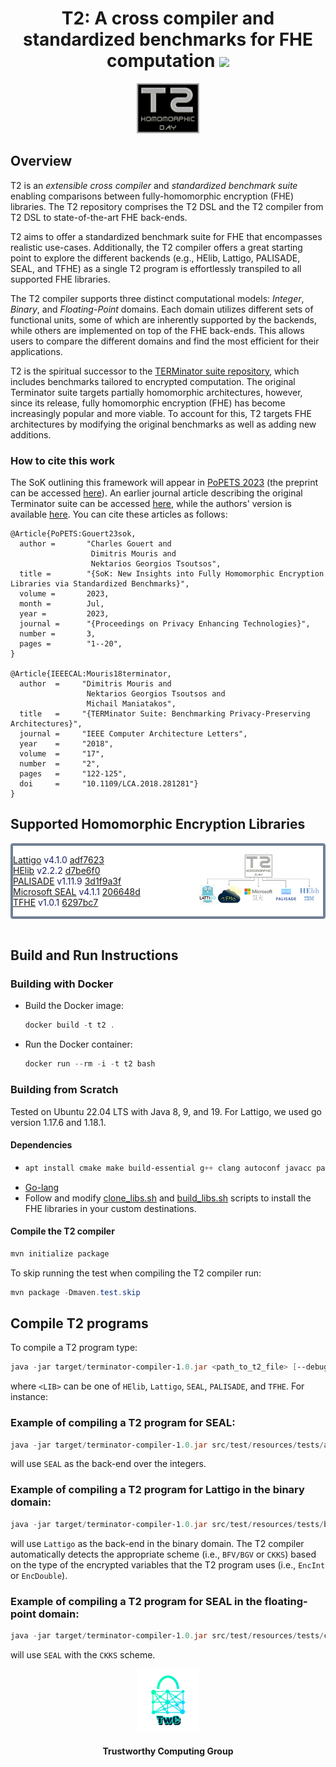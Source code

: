 <h1 align="center">T2: A cross compiler and standardized benchmarks for FHE computation <a href="https://github.com/TrustworthyComputing/T2-FHE-Compiler-and-Benchmarks/blob/master/LICENSE"><img src="https://img.shields.io/badge/license-MIT-blue.svg"></a> </h1>

<p align="center">
    <img src="./logos/t2-logo.png" height="20%" width="20%">
</p>


## Overview
T2 is an *extensible cross compiler* and *standardized benchmark suite* enabling comparisons between
fully-homomorphic encryption (FHE) libraries. The T2 repository comprises the
T2 DSL and the T2 compiler from T2 DSL to state-of-the-art FHE back-ends.


T2 aims to offer a standardized benchmark suite for FHE that encompasses
realistic use-cases. Additionally, the T2 compiler offers a great starting
point to explore the different backends (e.g., HElib, Lattigo, PALISADE, SEAL,
and TFHE) as a single T2 program is effortlessly transpiled to all supported
FHE libraries.

The T2 compiler supports three distinct computational models: *Integer*, *Binary*,
and *Floating-Point* domains. Each domain utilizes different sets of functional
units, some of which are inherently supported by the backends, while others are
implemented on top of the FHE back-ends. This allows users to compare the
different domains and find the most efficient for their applications.

T2 is the spiritual successor to the [TERMinator suite
repository](https://github.com/momalab/TERMinatorSuite),
which includes benchmarks tailored to encrypted computation. The original
Terminator suite targets partially homomorphic architectures, however, since its
release, fully homomorphic encryption (FHE) has become increasingly popular and
more viable. To account for this, T2 targets FHE architectures by modifying the
original benchmarks as well as adding new additions.


### How to cite this work
The SoK outlining this framework will appear in [PoPETS
2023](https://petsymposium.org/popets/2023/) (the preprint can be accessed
[here](https://eprint.iacr.org/2022/425.pdf)). An earlier journal article describing
the original Terminator suite can be accessed
[here](https://ieeexplore.ieee.org/document/8307166), while the authors' version
is available [here](https://jimouris.github.io/publications/mouris2018terminator.pdf).
You can cite these articles as follows:

```
@Article{PoPETS:Gouert23sok,
  author =       "Charles Gouert and
                  Dimitris Mouris and
                  Nektarios Georgios Tsoutsos",
  title =        "{SoK: New Insights into Fully Homomorphic Encryption Libraries via Standardized Benchmarks}",
  volume =       2023,
  month =        Jul,
  year =         2023,
  journal =      "{Proceedings on Privacy Enhancing Technologies}",
  number =       3,
  pages =        "1--20",
}

@Article{IEEECAL:Mouris18terminator,
  author  =     "Dimitris Mouris and
                 Nektarios Georgios Tsoutsos and
                 Michail Maniatakos",
  title   =     "{TERMinator Suite: Benchmarking Privacy-Preserving Architectures}",
  journal =     "IEEE Computer Architecture Letters",
  year    =     "2018",
  volume  =     "17",
  number  =     "2",
  pages   =     "122-125",
  doi     =     "10.1109/LCA.2018.281281"}
}
```

## Supported Homomorphic Encryption Libraries

<div style="background-color:#FFFF; color:#1A2067; border: solid #718096 4px; border-radius: 4px;">
<p>
  <img src="./logos/t2-compiler.png" align="right" height="40%" width="40%" padding=10em>
  <a href="https://github.com/tuneinsight/lattigo">Lattigo</a> v4.1.0 <a href="https://github.com/tuneinsight/lattigo/commit/adf762375670e412bab261cd7ffff9ca03777ad5">adf7623</a>
  <br>
  <a href="https://github.com/homenc/HElib">HElib</a> v2.2.2 <a href="https://github.com/homenc/HElib/commit/d7be6f0dca6fa6cad2b2a0923d024ac27ce2e445">d7be6f0</a>
  <br>
  <a href="https://gitlab.com/palisade/palisade-release/">PALISADE</a> v1.11.9 <a href="https://gitlab.com/palisade/palisade-release/-/commit/3d1f9a3f9fd389df1f8f27f286511f4f5871258b">3d1f9a3f</a>
  <br>
  <a href="https://github.com/microsoft/SEAL">Microsoft SEAL</a> v4.1.1 <a href="https://github.com/microsoft/SEAL/commit/206648d0e4634e5c61dcf9370676630268290b59">206648d</a>
  <br>
  <a href="https://github.com/tfhe/tfhe">TFHE</a> v1.0.1 <a href="https://github.com/tfhe/tfhe/commit/6297bc72d9294e6e635738deb2e8dc7e4ff8bc61">6297bc7</a>
  <br>
</p>
</div>
<br>


## Build and Run Instructions

### Building with Docker
* Build the Docker image:
  ```powershell
  docker build -t t2 .
  ```
* Run the Docker container: 
  ```powershell
  docker run --rm -i -t t2 bash
  ```

### Building from Scratch
Tested on Ubuntu 22.04 LTS with Java 8, 9, and 19. For Lattigo, we used go version 1.17.6 and 1.18.1.

#### Dependencies
*
  ```powershell
  apt install cmake make build-essential g++ clang autoconf javacc patchelf openjdk-8-jdk maven m4 tar lzip libfftw3-dev
  ```
* [Go-lang](https://go.dev/dl/)
* Follow and modify [clone_libs.sh](./.circleci/clone_libs.sh) and
  [build_libs.sh](./.circleci/build_libs.sh) scripts to install the FHE libraries in your custom destinations.

#### Compile the T2 compiler
```powershell
mvn initialize package
```

To skip running the test when compiling the T2 compiler run:
```powershell
mvn package -Dmaven.test.skip
```

## Compile T2 programs
To compile a T2 program type:
```powershell
java -jar target/terminator-compiler-1.0.jar <path_to_t2_file> [--debug] <LIB> [--w word_size]
```
where `<LIB>` can be one of `HElib`, `Lattigo`, `SEAL`, `PALISADE`, and `TFHE`. For instance:

### Example of compiling a T2 program for SEAL:
```powershell
java -jar target/terminator-compiler-1.0.jar src/test/resources/tests/arithmetic.t2 --seal
```
will use `SEAL` as the back-end over the integers.

### Example of compiling a T2 program for Lattigo in the binary domain:
```powershell
java -jar target/terminator-compiler-1.0.jar src/test/resources/tests/bin_test.t2 --lattigo --w 6
```
will use `Lattigo` as the back-end in the binary domain. The T2 compiler
automatically detects the appropriate scheme (i.e., `BFV/BGV` or `CKKS`) based
on the type of the encrypted variables that the T2 program uses (i.e.,
`EncInt` or `EncDouble`).

### Example of compiling a T2 program for SEAL in the floating-point domain:
```powershell
java -jar target/terminator-compiler-1.0.jar src/test/resources/tests/ckks_test.t2 --seal
```
will use `SEAL` with the `CKKS` scheme.


<p align="center">
    <img src="./logos/twc.png" height="20%" width="20%">
</p>
<h4 align="center">Trustworthy Computing Group</h4>
